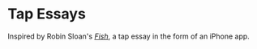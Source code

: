 # Tap Essays

Inspired by Robin Sloan's 
[*Fish*](https://www.robinsloan.com/fish/), a tap essay in 
the form of an iPhone app.
